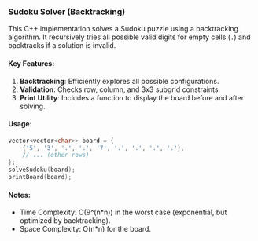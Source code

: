 ### Sudoku Solver (Backtracking)

This C++ implementation solves a Sudoku puzzle using a backtracking algorithm. It recursively tries all possible valid digits for empty cells (`.`) and backtracks if a solution is invalid.

#### Key Features:
1. **Backtracking**: Efficiently explores all possible configurations.
2. **Validation**: Checks row, column, and 3x3 subgrid constraints.
3. **Print Utility**: Includes a function to display the board before and after solving.

#### Usage:
```cpp
vector<vector<char>> board = {
    {'5', '3', '.', '.', '7', '.', '.', '.', '.'},
    // ... (other rows)
};
solveSudoku(board);
printBoard(board);
```

#### Notes:
- Time Complexity: O(9^(n*n)) in the worst case (exponential, but optimized by backtracking).
- Space Complexity: O(n*n) for the board.